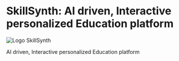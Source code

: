 # SkillSynth: AI driven, Interactive personalized Education platform

![Logo SkillSynth](https://github.com/SpeedOut-Source/ss/assets/43641536/806ecb6a-830d-42bc-b10a-75d8cc6fabcf)

AI driven, Interactive personalized Education platform
